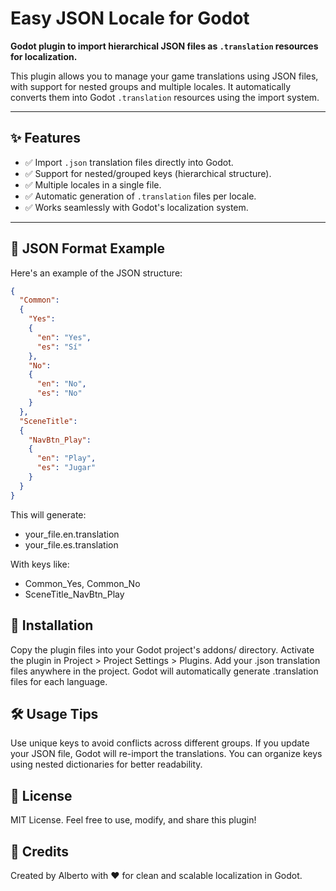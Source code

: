 # Easy JSON Locale for Godot

**Godot plugin to import hierarchical JSON files as `.translation` resources for localization.**

This plugin allows you to manage your game translations using JSON files, with support for nested groups and multiple locales. It automatically converts them into Godot `.translation` resources using the import system.

---

## ✨ Features

- ✅ Import `.json` translation files directly into Godot.
- ✅ Support for nested/grouped keys (hierarchical structure).
- ✅ Multiple locales in a single file.
- ✅ Automatic generation of `.translation` files per locale.
- ✅ Works seamlessly with Godot's localization system.

---

## 📁 JSON Format Example

Here's an example of the JSON structure:

```json
{
  "Common":
  {
    "Yes":
    {
      "en": "Yes",
      "es": "Sí"
    },
    "No":
    {
      "en": "No",
      "es": "No"
    }
  },
  "SceneTitle":
  {
    "NavBtn_Play":
    {
      "en": "Play",
      "es": "Jugar"
    }
  }
}
```

This will generate:
- your_file.en.translation
- your_file.es.translation

With keys like:
- Common_Yes, Common_No
- SceneTitle_NavBtn_Play

## 🚀 Installation
Copy the plugin files into your Godot project's addons/ directory.
Activate the plugin in Project > Project Settings > Plugins.
Add your .json translation files anywhere in the project.
Godot will automatically generate .translation files for each language.

## 🛠️ Usage Tips
Use unique keys to avoid conflicts across different groups.
If you update your JSON file, Godot will re-import the translations.
You can organize keys using nested dictionaries for better readability.

## 📄 License
MIT License.
Feel free to use, modify, and share this plugin!

## 🙌 Credits
Created by Alberto with ❤️ for clean and scalable localization in Godot.
